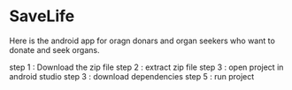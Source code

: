 # SaveLife
Here is the android app for oragn donars and organ seekers who want to donate and seek organs.


step 1 : Download the zip file
step 2 : extract zip file 
step 3 : open project in android studio
step 3 : download dependencies
step 5 : run project
